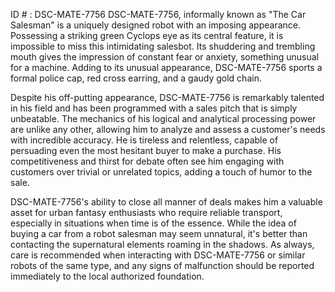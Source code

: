 ID # : DSC-MATE-7756
DSC-MATE-7756, informally known as "The Car Salesman" is a uniquely designed robot with an imposing appearance. Possessing a striking green Cyclops eye as its central feature, it is impossible to miss this intimidating salesbot. Its shuddering and trembling mouth gives the impression of constant fear or anxiety, something unusual for a machine. Adding to its unusual appearance, DSC-MATE-7756 sports a formal police cap, red cross earring, and a gaudy gold chain. 

Despite his off-putting appearance, DSC-MATE-7756 is remarkably talented in his field and has been programmed with a sales pitch that is simply unbeatable. The mechanics of his logical and analytical processing power are unlike any other, allowing him to analyze and assess a customer's needs with incredible accuracy. He is tireless and relentless, capable of persuading even the most hesitant buyer to make a purchase. His competitiveness and thirst for debate often see him engaging with customers over trivial or unrelated topics, adding a touch of humor to the sale.

DSC-MATE-7756's ability to close all manner of deals makes him a valuable asset for urban fantasy enthusiasts who require reliable transport, especially in situations when time is of the essence. While the idea of buying a car from a robot salesman may seem unnatural, it's better than contacting the supernatural elements roaming in the shadows. As always, care is recommended when interacting with DSC-MATE-7756 or similar robots of the same type, and any signs of malfunction should be reported immediately to the local authorized foundation.